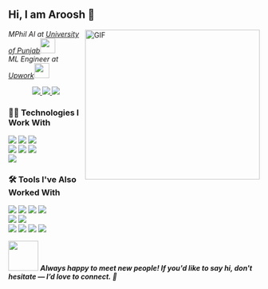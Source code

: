 <!-- 🚧 Banner Placeholder -->
<!-- ![Banner](main_image.jpeg) -->

<h2>Hi, I am Aroosh 👋 
<!-- <img   src="https://media.giphy.com/media/v1.Y2lkPTc5MGI3NjExbXJicGtlMG9hd2Z0ZGtreXVnNzIzdXgwNWhtajFxd2kzNjdncHVoMiZlcD12MV9naWZzX3NlYXJjaCZjdD1n/JNKwiQLCm4xM0HvS5Z/giphy.gif"    width="40" /> -->
</h2>

<img 
  src="https://media.giphy.com/media/78XCFBGOlS6keY1Bil/giphy.gif"
  alt="GIF" 
  height="300" 
  width="350" 
  align="right"  />


<p><em>MPhil AI at <a href="https://www.pu.edu.pk/">University of Punjab</a><img src="https://media.giphy.com/media/fYSnHlufseco8Fh93Z/giphy.gif" width="30">
</br>ML Engineer at <a href="https://www.upwork.com/">Upwork</a><img src="https://media.giphy.com/media/WUlplcMpOCEmTGBtBW/giphy.gif" width="30"> 
</em>
  
<p align="center">
  <a href="https://www.linkedin.com/in/arooshahmad-data">
    <img src="https://img.shields.io/badge/LinkedIn-0077B5?style=flat&logo=linkedin&logoColor=white" />
  </a>
  <a href="https://github.com/arooshahmad-data">
    <img src="https://img.shields.io/badge/GitHub-181717?style=flat&logo=github&logoColor=white" />
  </a>
  <!-- 
  <a href="https://www.instagram.com/arush_ahmd/">
    <img src="https://img.shields.io/badge/Instagram-E4405F?style=flat&logo=instagram&logoColor=white" />
  </a>
  <a href="https://leetcode.com/u/lP0jgopI3F/">
    <img src="https://img.shields.io/badge/LeetCode-FFA116?style=flat&logo=leetcode&logoColor=black" />
  </a> -->
  <a href="https://www.hackerrank.com/profile/arooshahmad_data">
    <img src="https://img.shields.io/badge/HackerRank-2EC866?style=flat&logo=hackerrank&logoColor=white" />
  </a>
</p>

### 👨‍💻 Technologies I Work With  
<p>
  <!-- Programming Languages -->
  <img src="https://img.shields.io/badge/Code-Python-informational?style=flat&logo=python&logoColor=white&color=2bbc8a" />
  <!-- ML & Data Science -->
  <img src="https://img.shields.io/badge/ML-PyTorch-informational?style=flat&logo=pytorch&logoColor=white&color=ee4c2c" />
  <img src="https://img.shields.io/badge/ML-TensorFlow-informational?style=flat&logo=tensorflow&logoColor=white&color=ff6f00" />
  <br>
  <img src="https://img.shields.io/badge/ML-Scikit--learn-informational?style=flat&logo=scikit-learn&logoColor=white&color=f7931e" />

  <!-- Data Libraries -->
  <img src="https://img.shields.io/badge/Data-Pandas-informational?style=flat&logo=pandas&logoColor=white&color=2787db" />
  <img src="https://img.shields.io/badge/Data-NumPy-informational?style=flat&logo=numpy&logoColor=white&color=0cccc6" />

  <!-- Web Framework -->
  <br>
  <img src="https://img.shields.io/badge/Web-Django-informational?style=flat&logo=django&logoColor=white&color=099e16" />
</p>

### 🛠️ Tools I've Also Worked With  
<p>
  <!-- Programming Languages -->
  <img src="https://img.shields.io/badge/Code-JavaScript-informational?style=flat&logo=javascript&logoColor=white&color=f7df1e" />
  <img src="https://img.shields.io/badge/Code-C%23-informational?style=flat&logo=csharp&logoColor=white&color=239120" />

  <!-- Web & Platforms -->
  <img src="https://img.shields.io/badge/Web-.NET%20MVC-informational?style=flat&logo=dotnet&logoColor=white&color=512bd4" />
  <img src="https://img.shields.io/badge/Web-React-informational?style=flat&logo=react&logoColor=white&color=27cfdb" />
  <br>
  <img src="https://img.shields.io/badge/Cloud-Azure%20ML-informational?style=flat&logo=microsoftazure&logoColor=white&color=0078D4" />
  <!-- Web Scraping -->
  <img src="https://img.shields.io/badge/Scraping-Selenium%20%26%20BeautifulSoup-informational?style=flat&logo=python&logoColor=white&color=43B02A" />

  <!-- Databases -->
  <br>
  <img src="https://img.shields.io/badge/DB-MongoDB-informational?style=flat&logo=mongodb&logoColor=white&color=47A248" />
  <img src="https://img.shields.io/badge/DB-SQL-informational?style=flat&logo=sqlite&logoColor=white&color=003B57" />
  <img src="https://img.shields.io/badge/DB-PostgreSQL-informational?style=flat&logo=postgresql&logoColor=white&color=336791" />
  <img src="https://img.shields.io/badge/DB-MSSQL-informational?style=flat&logo=microsoftsqlserver&logoColor=white&color=CC2927" />
</p>

<img src="https://media.giphy.com/media/LnQjpWaON8nhr21vNW/giphy.gif" width="60"> <em><b>**Always happy to meet new people! If you'd like to say hi, don't hesitate — I’d love to connect. 🤝**
</em>
<!-- https://github.com/abhisheknaiidu/awesome-github-profile-readme?tab=readme-ov-file -->

